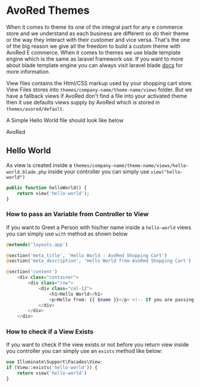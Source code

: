 # AvoRed Themes

When it comes to theme its one of the integral part for any e commerce store and we understand as each business are different so do their theme or the way they interact with their customer and vice versa. That's the one of the big reason we give all the freedom to build a custom theme with AvoRed E commerce. When it comes to themes we use blade template engine which is the same as laravel framework use. If you want to more about blade template engine you can always visit laravel blade [docs](https://laravel.com/docs/5.7/blade) for more information.

View files contains the Html/CSS markup used by your shopping cart store. View Files stores into `themes/company-name/theme-name/views` folder. But we have a fallback views if AvoRed don't find a file into your activated theme then it use defaults views supply by AvoRed which is stored in `themes/avored/default`.

A Simple Hello World file should look like below

AvoRed

## Hello World

As view is created inside a `themes/company-name/theme-name/views/hello-world.blade.php` inside your controller you can simply use `view("hello-world")`

```php
public function helloWorld() {
    return view('hello-world');
}
```

### How to pass an Variable from Controller to View

If you want to Greet a Person with his/her name inside a `hello-world` views you can simply use `with` method as shown below

```php
@extends('layouts.app')

@section('meta_title', 'Hello World - AvoRed Shopping Cart')
@section('meta_description', 'Hello World from AvoRed Shopping Cart')

@section('content')
    <div class="container">
        <div class="row">
            <div class="col-12">
                <h1>Hello World</h1>
                <p>Hello from: {{ $name }}</p> <!-- If you are passing an $name variable from controller it get render like below -->
            </div>
        </div>
    </div>
```


### How to check if a View Exists

If you want to check if the view exists or not before you return view inside you controller you can simply use an `exists` method like below:

```php
use Illuminate\Support\Facades\View;
if (View::exists('hello-world')) {
    return view('hello-world')
}
```
